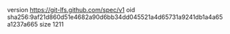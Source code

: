 version https://git-lfs.github.com/spec/v1
oid sha256:9af21d860d51e4682a90d6bb34dd045521a4d65731a9241db1a4a65a1237a665
size 1211
